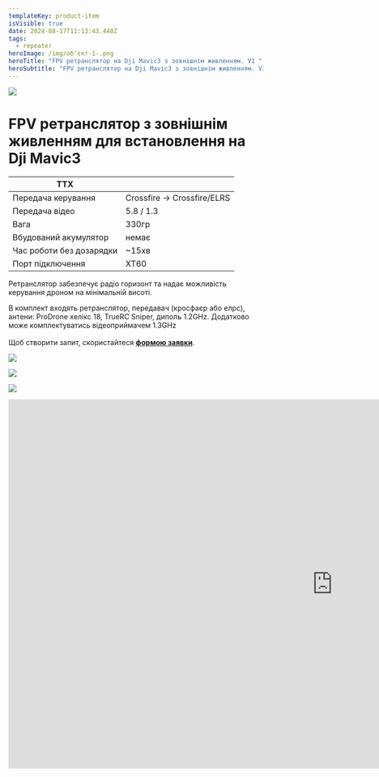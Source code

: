 ```yaml
---
templateKey: product-item
isVisible: true
date: 2024-08-17T11:13:43.440Z
tags:
  - repeater
heroImage: /img/обʼєкт-1-.png
heroTitle: "FPV ретранслятор на Dji Mavic3 з зовнішнім живленням. V1 "
heroSubtitle: "FPV ретранслятор на Dji Mavic3 з зовнішнім живленням. V1  "
---
```

![](/img/img_3726_v2.jpg)

# FPV ретранслятор з зовнішнім живленням для встановлення на Dji Mavic3

| ТТХ                      |                             |
| ------------------------ | --------------------------- |
| Передача керування       | Crossfire -> Crossfire/ELRS |
| Передача відео           | 5.8 / 1.3                   |
| Вага                     | 330гр                       |
| В﻿будований акумулятор   |      немає                  |
| Час роботи без дозарядки | ~15хв                       |
| П﻿орт підключення | XT60                  |

Ретранслятор забезпечує радіо горизонт та надає можливість керування дроном на мінімальній висоті.

В комплект входять ретранслятор, передавач (кросфаєр або елрс), антени: ProDrone хелікс 18, TrueRC Sniper, диполь 1.2GHz.
Д﻿одатково може комплектуватись відеоприймачем 1.3GHz\
\
Щоб створити запит, скористайтеся <a href="https://docs.google.com/forms/d/1TCApMWtctqZN7LEEKFTjVBQc5R3FQGf2tWWAGfGwWSU" target="_blank" rel="noopener noreferrer">**формою заявки**</a>.

![](/img/img_3728.jpg)

![](/img/img_3730.jpg)

![](/img/img_3731.jpg)

<iframe width="1280" height="729" src="https://www.youtube.com/embed/xdMoH2-NGFI" title="Ретранслятор ФПВ з зовнішнім живленням #fpvukraine #ретранслятор #mavic3 #фпв #ЗСУ" frameborder="0" allow="accelerometer; autoplay; clipboard-write; encrypted-media; gyroscope; picture-in-picture; web-share" referrerpolicy="strict-origin-when-cross-origin" allowfullscreen></iframe>

